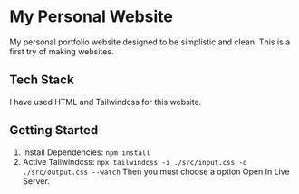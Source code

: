 # My Personal Website

My personal portfolio website designed to be simplistic and clean. This is a first try of making websites.

## Tech Stack

I have used HTML and Tailwindcss for this website.

## Getting Started

1. Install Dependencies: `npm install`
2. Active Tailwindcss: `npx tailwindcss -i ./src/input.css -o ./src/output.css --watch`
Then you must choose a option Open In Live Server.
```